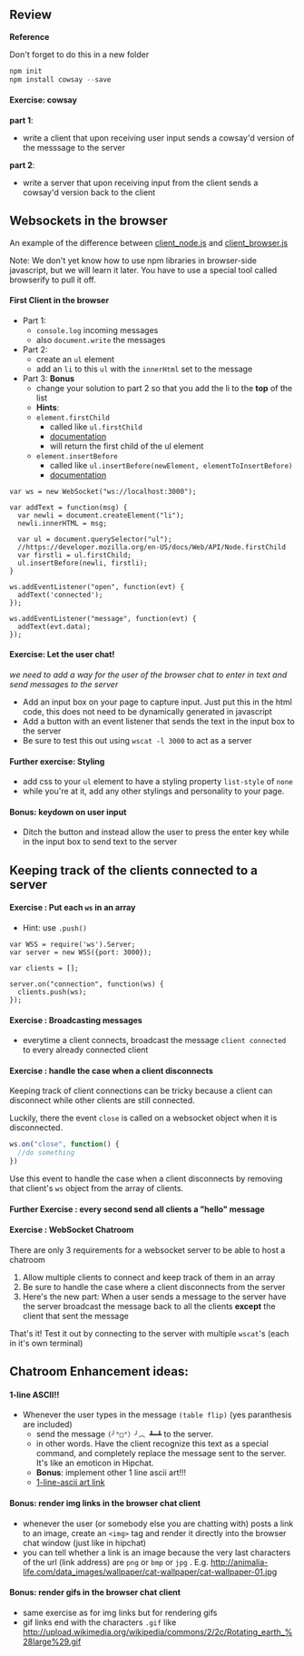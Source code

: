 ## Review
**Reference**

Don't forget to do this in a new folder
```js
npm init
npm install cowsay --save
```


#### Exercise: cowsay

**part 1**:
- write a client that upon receiving user input sends a cowsay'd version of the messsage to the server

**part 2**:
- write a server that upon receiving input from the client sends a cowsay'd version back to the client

## Websockets in the browser

An example of the difference between [client_node.js](client_node.js) and [client_browser.js](client_browser.js)

Note:
We don't yet know how to use npm libraries in browser-side javascript, but we will learn it later. You have to use a special tool called browserify to pull it off.

#### First Client in the browser
- Part 1:
  - `console.log` incoming messages
  - also `document.write` the messages
- Part 2:
  - create an `ul` element
  - add an `li` to this `ul` with the `innerHtml` set to the message
- Part 3: **Bonus**
  - change your solution to part 2 so that you add the li to the **top** of the list
  - **Hints**:
  - `element.firstChild`
    - called like `ul.firstChild`
    - [documentation](https://developer.mozilla.org/en-US/docs/Web/API/Node.firstChild)
    - will return the first child of the ul element
  - `element.insertBefore`
    - called like `ul.insertBefore(newElement, elementToInsertBefore)`
    - [documentation](https://developer.mozilla.org/en-US/docs/Web/API/Node.insertBefore)

```
var ws = new WebSocket("ws://localhost:3000");

var addText = function(msg) {
  var newli = document.createElement("li");
  newli.innerHTML = msg;

  var ul = document.querySelector("ul");
  //https://developer.mozilla.org/en-US/docs/Web/API/Node.firstChild
  var firstli = ul.firstChild;
  ul.insertBefore(newli, firstli);
}

ws.addEventListener("open", function(evt) {
  addText('connected');
});

ws.addEventListener("message", function(evt) {
  addText(evt.data);
});
```


#### Exercise: Let the user chat!
*we need to add a way for the user of the browser chat to enter in text and send messages to the server*

- Add an input box on your page to capture input. Just put this in the html code, this does not need to be dynamically generated in javascript
- Add a button with an event listener that sends the text in the input box to the server
- Be sure to test this out using `wscat -l 3000` to act as a server

#### Further exercise: Styling
- add css to your `ul` element to have a styling property `list-style` of `none`
- while you're at it, add any other stylings and personality to your page.

#### Bonus: keydown on user input
- Ditch the button and instead allow the user to press the enter key while in the input box to send text to the server


## Keeping track of the clients connected to a server

#### Exercise : Put each `ws` in an array
- Hint: use ```.push()```

```
var WSS = require('ws').Server;
var server = new WSS({port: 3000});

var clients = [];

server.on("connection", function(ws) {
  clients.push(ws);
});
```

#### Exercise : Broadcasting messages
- everytime a client connects, broadcast  the message `client connected` to every already connected client

#### Exercise : handle the case when a client disconnects

Keeping track of client connections can be tricky because a client can disconnect while other clients are still connected.

Luckily, there the event `close` is called on a websocket object when it is disconnected.

```js
ws.on("close", function() {
  //do something
})
```

Use this event to handle the case when a client disconnects by removing that client's `ws` object from the array of clients.

#### Further Exercise : every second send all clients a "hello" message

#### Exercise : WebSocket Chatroom
There are only 3 requirements for a websocket server to be able to host a chatroom

1. Allow multiple clients to connect and keep track of them in an array
2. Be sure to handle the case where a client disconnects from the server
3. Here's the new part: When a user sends a message to the server have the server broadcast the message back to all the clients **except** the client that sent the message

That's it! Test it out by connecting to the server with multiple `wscat`'s (each in it's own terminal)

## Chatroom Enhancement ideas:

#### 1-line ASCII!!

- Whenever the user types in the message `(table flip)` (yes paranthesis are included)
  - send the message `(╯°□°）╯︵ ┻━┻` to the server.
  - in other words. Have the client recognize this text as a special command, and completely replace the message sent to the server. It's like an emoticon in Hipchat.
  - **Bonus**: implement other 1 line ascii art!!!
  - [1-line-ascii art link](http://1lineart.kulaone.com/)

#### Bonus: render img links in the browser chat client
- whenever the user (or somebody else you are chatting with) posts a link to an image, create an `<img>` tag and render it directly into the browser chat window (just like in hipchat)
- you can tell whether a link is an image because the very last characters of the url (link address) are `png` or `bmp` or `jpg` . E.g. http://animalia-life.com/data_images/wallpaper/cat-wallpaper/cat-wallpaper-01.jpg

#### Bonus: render gifs in the browser chat client
- same exercise as for img links but for rendering gifs
- gif links end with the characters `.gif` like http://upload.wikimedia.org/wikipedia/commons/2/2c/Rotating_earth_%28large%29.gif
